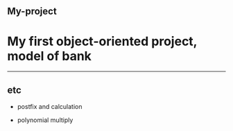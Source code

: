 ## My-project

My first object-oriented project, model of bank
=====================================================
------------------------------------------------------
## etc

* postfix and calculation

* polynomial multiply
